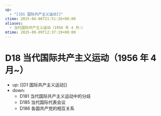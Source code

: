 ```yaml
---
up:
  - "[[D1 国际共产主义运动]]"
ctime: 2025-04-06T21:51:26+08:00
aliases:
  - 当代国际共产主义运动（1956 年 4 月~）
mtime: 2025-09-09T12:37:19+08:00
---
```


# D18 当代国际共产主义运动（1956 年 4 月~）

- up: [[D1 国际共产主义运动]]
- down:	
	- D181 当代国际共产主义运动中的分歧
	- D185 当代国际代表会议
	- D186 各国共产党的相互关系
	
